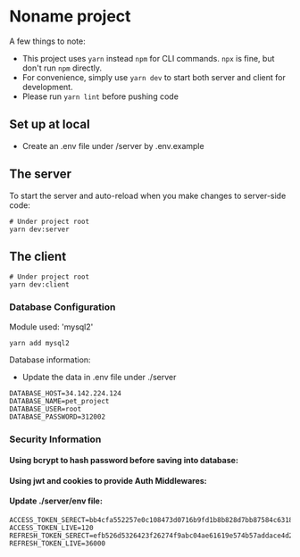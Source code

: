 # Noname project
A few things to note:
- This project uses `yarn` instead `npm` for CLI commands. `npx` is fine, but don't run `npm` directly. 
- For convenience, simply use `yarn dev` to start both server and client for development.
- Please run `yarn lint` before pushing code

## Set up at local
- Create an .env file under /server by .env.example

## The server
To start the server and auto-reload when you make changes to server-side code:
```shell
# Under project root
yarn dev:server
```

## The client
````shell
# Under project root
yarn dev:client
````

### Database Configuration
Module used: 'mysql2'
````shell
yarn add mysql2
````
Database information:
 - Update the data in .env file under ./server
````shell
DATABASE_HOST=34.142.224.124
DATABASE_NAME=pet_project
DATABASE_USER=root
DATABASE_PASSWORD=312002
````

### Security Information
#### Using bcrypt to hash password before saving into database:
#### Using jwt and cookies to provide Auth Middlewares:
#### Update ./server/env file:
````shell
ACCESS_TOKEN_SERECT=bb4cfa552257e0c108473d0716b9fd1b8b828d7bb87584c631873ea0221937f0
ACCESS_TOKEN_LIVE=120
REFRESH_TOKEN_SERECT=efb526d5326423f26274f9abc04ae61619e574b57addace4d2d1938d447bc6b5
REFRESH_TOKEN_LIVE=36000
````
